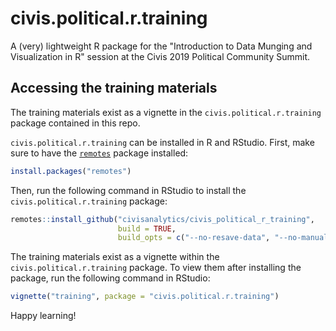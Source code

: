 # civis.political.r.training
A (very) lightweight R package for the "Introduction to Data Munging and Visualization in R" session at the Civis 2019 Political Community Summit.

## Accessing the training materials

The training materials exist as a vignette in the `civis.political.r.training` package contained in this repo.

`civis.political.r.training` can be installed in R and RStudio. First, make sure to have the [`remotes`](https://remotes.r-lib.org/) package installed:

```r
install.packages("remotes")
```

Then, run the following command in RStudio to install the `civis.political.r.training` package:

```r
remotes::install_github("civisanalytics/civis_political_r_training",
                        build = TRUE,
                        build_opts = c("--no-resave-data", "--no-manual"))
```

The training materials exist as a vignette within the `civis.political.r.training` package. To view them after installing the package, run the following command in RStudio:

```r
vignette("training", package = "civis.political.r.training")
```

Happy learning!
